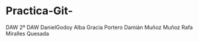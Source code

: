 # Practica-Git-
DAW 2º DAW
DanielGodoy
Alba Gracia Portero
Damián Muñoz Muñoz
Rafa Miralles Quesada
